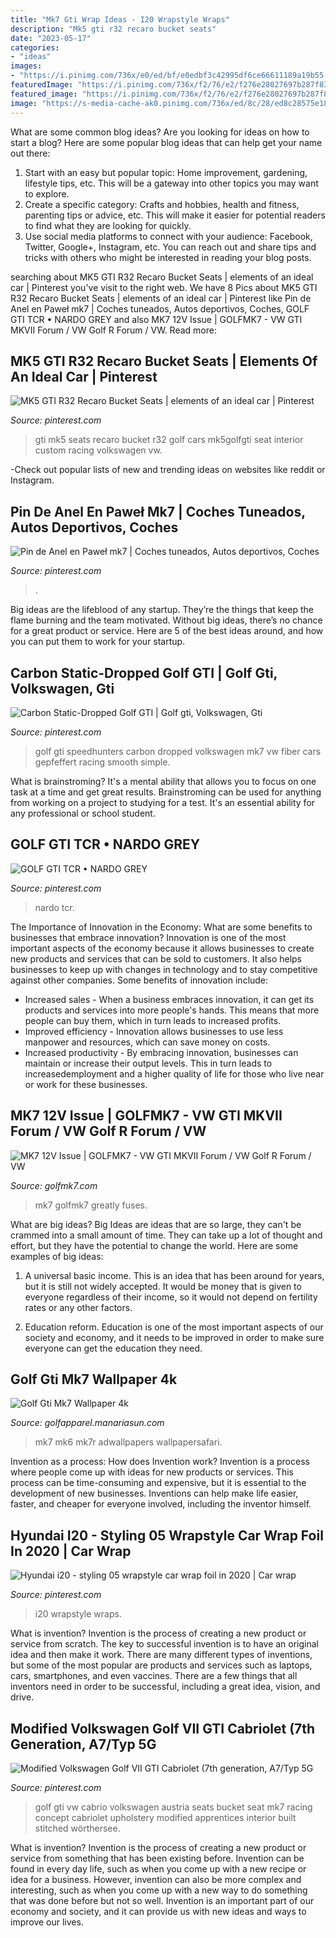 ```yaml
---
title: "Mk7 Gti Wrap Ideas - I20 Wrapstyle Wraps"
description: "Mk5 gti r32 recaro bucket seats"
date: "2023-05-17"
categories:
- "ideas"
images:
- "https://i.pinimg.com/736x/e0/ed/bf/e0edbf3c42995df6ce66611189a19b55.jpg"
featuredImage: "https://i.pinimg.com/736x/f2/76/e2/f276e28027697b287f83efe73a6c51f9.jpg"
featured_image: "https://i.pinimg.com/736x/f2/76/e2/f276e28027697b287f83efe73a6c51f9.jpg"
image: "https://s-media-cache-ak0.pinimg.com/736x/ed/8c/28/ed8c28575e184205531ce38a892b2ea6.jpg"
---
```



What are some common blog ideas?
Are you looking for ideas on how to start a blog? Here are some popular blog ideas that can help get your name out there: 
1. Start with an easy but popular topic: Home improvement, gardening, lifestyle tips, etc. This will be a gateway into other topics you may want to explore.
2. Create a specific category: Crafts and hobbies, health and fitness, parenting tips or advice, etc. This will make it easier for potential readers to find what they are looking for quickly.
3. Use social media platforms to connect with your audience: Facebook, Twitter, Google+, Instagram, etc. You can reach out and share tips and tricks with others who might be interested in reading your blog posts.

	

		
searching about MK5 GTI R32 Recaro Bucket Seats | elements of an ideal car | Pinterest you've visit to the right web. We have 8 Pics about MK5 GTI R32 Recaro Bucket Seats | elements of an ideal car | Pinterest like Pin de Anel en Paweł mk7 | Coches tuneados, Autos deportivos, Coches, GOLF GTI TCR • NARDO GREY and also MK7 12V Issue | GOLFMK7 - VW GTI MKVII Forum / VW Golf R Forum / VW. Read more:
		
    
## MK5 GTI R32 Recaro Bucket Seats | Elements Of An Ideal Car | Pinterest

<img loading=lazy src="https://s-media-cache-ak0.pinimg.com/736x/ed/8c/28/ed8c28575e184205531ce38a892b2ea6.jpg" onerror="this.onerror=null;this.src='https://tse4.mm.bing.net/th?id=OIP.a199OSwlVaNFigEkFwXS1gHaLH&amp;pid=15.1';" alt="MK5 GTI R32 Recaro Bucket Seats | elements of an ideal car | Pinterest">

_Source: pinterest.com_

>gti mk5 seats recaro bucket r32 golf cars mk5golfgti seat interior custom racing volkswagen vw. 

	

-Check out popular lists of new and trending ideas on websites like reddit or Instagram.

    
## Pin De Anel En Paweł Mk7 | Coches Tuneados, Autos Deportivos, Coches

<img loading=lazy src="https://i.pinimg.com/736x/2b/db/4b/2bdb4b7682b55ea699ea436c2316c009.jpg" onerror="this.onerror=null;this.src='https://tse2.mm.bing.net/th?id=OIP.1Tztjzepm6D0BxWDTcyspQHaF4&amp;pid=15.1';" alt="Pin de Anel en Paweł mk7 | Coches tuneados, Autos deportivos, Coches">

_Source: pinterest.com_

>. 

	

Big ideas are the lifeblood of any startup. They’re the things that keep the flame burning and the team motivated. Without big ideas, there’s no chance for a great product or service. Here are 5 of the best ideas around, and how you can put them to work for your startup.

    
## Carbon Static-Dropped Golf GTI | Golf Gti, Volkswagen, Gti

<img loading=lazy src="https://i.pinimg.com/originals/0e/89/27/0e892781bfff761141320fa8b4332d63.jpg" onerror="this.onerror=null;this.src='https://tse1.mm.bing.net/th?id=OIP.UzFiBGpJ_6rGclVDlCUXPgHaE8&amp;pid=15.1';" alt="Carbon Static-Dropped Golf GTI | Golf gti, Volkswagen, Gti">

_Source: pinterest.com_

>golf gti speedhunters carbon dropped volkswagen mk7 vw fiber cars gepfeffert racing smooth simple. 

	

What is brainstroming? It's a mental ability that allows you to focus on one task at a time and get great results. Brainstroming can be used for anything from working on a project to studying for a test. It's an essential ability for any professional or school student.

    
## GOLF GTI TCR • NARDO GREY

<img loading=lazy src="https://i.pinimg.com/736x/f2/76/e2/f276e28027697b287f83efe73a6c51f9.jpg" onerror="this.onerror=null;this.src='https://tse4.mm.bing.net/th?id=OIP.J2mrHtgMYXQedakcrFxV-QHaHa&amp;pid=15.1';" alt="GOLF GTI TCR • NARDO GREY">

_Source: pinterest.com_

>nardo tcr. 

	

The Importance of Innovation in the Economy: What are some benefits to businesses that embrace innovation?
Innovation is one of the most important aspects of the economy because it allows businesses to create new products and services that can be sold to customers. It also helps businesses to keep up with changes in technology and to stay competitive against other companies. Some benefits of innovation include: 
- Increased sales - When a business embraces innovation, it can get its products and services into more people's hands. This means that more people can buy them, which in turn leads to increased profits. 
- Improved efficiency - Innovation allows businesses to use less manpower and resources, which can save money on costs. 
- Increased productivity - By embracing innovation, businesses can maintain or increase their output levels. This in turn leads to increasedemployment and a higher quality of life for those who live near or work for these businesses.

    
## MK7 12V Issue | GOLFMK7 - VW GTI MKVII Forum / VW Golf R Forum / VW

<img loading=lazy src="https://www.golfmk7.com/forums/index.php?attachments/glove-jpg.181426/" onerror="this.onerror=null;this.src='https://tse4.mm.bing.net/th?id=OIP.7CT-jT8M67aScFwP3QVi4gHaFj&amp;pid=15.1';" alt="MK7 12V Issue | GOLFMK7 - VW GTI MKVII Forum / VW Golf R Forum / VW">

_Source: golfmk7.com_

>mk7 golfmk7 greatly fuses. 

	

What are big ideas?
Big Ideas are ideas that are so large, they can't be crammed into a small amount of time. They can take up a lot of thought and effort, but they have the potential to change the world. Here are some examples of big ideas:
1. A universal basic income. This is an idea that has been around for years, but it is still not widely accepted. It would be money that is given to everyone regardless of their income, so it would not depend on fertility rates or any other factors.

2. Education reform. Education is one of the most important aspects of our society and economy, and it needs to be improved in order to make sure everyone can get the education they need.

    
## Golf Gti Mk7 Wallpaper 4k

<img loading=lazy src="https://i.pinimg.com/originals/aa/0f/90/aa0f905cb0dffcc3286eb5a768c001c3.jpg" onerror="this.onerror=null;this.src='https://tse1.mm.bing.net/th?id=OIP.Zs7ecnik0K5m2sDJ7eCfRwHaD5&amp;pid=15.1';" alt="Golf Gti Mk7 Wallpaper 4k">

_Source: golfapparel.manariasun.com_

>mk7 mk6 mk7r adwallpapers wallpapersafari. 

	

Invention as a process: How does Invention work?
Invention is a process where people come up with ideas for new products or services. This process can be time-consuming and expensive, but it is essential to the development of new businesses. Inventions can help make life easier, faster, and cheaper for everyone involved, including the inventor himself.

    
## Hyundai I20 - Styling 05 Wrapstyle Car Wrap Foil In 2020 | Car Wrap

<img loading=lazy src="https://i.pinimg.com/736x/e0/ed/bf/e0edbf3c42995df6ce66611189a19b55.jpg" onerror="this.onerror=null;this.src='https://tse1.mm.bing.net/th?id=OIP.bzjN-dvz1Z3vBk6hVVskmgHaEK&amp;pid=15.1';" alt="Hyundai i20 - styling 05 wrapstyle car wrap foil in 2020 | Car wrap">

_Source: pinterest.com_

>i20 wrapstyle wraps. 

	

What is invention?
Invention is the process of creating a new product or service from scratch. The key to successful invention is to have an original idea and then make it work. There are many different types of inventions, but some of the most popular are products and services such as laptops, cars, smartphones, and even vaccines. 
There are a few things that all inventors need in order to be successful, including a great idea, vision, and drive.

    
## Modified Volkswagen Golf VII GTI Cabriolet (7th Generation, A7/Typ 5G

<img loading=lazy src="https://s-media-cache-ak0.pinimg.com/736x/d6/26/af/d626afc4243eddb28f61d26feb16749d.jpg" onerror="this.onerror=null;this.src='https://tse3.mm.bing.net/th?id=OIP.Rd6YRwOYVhuljcK-U2WfIAHaLH&amp;pid=15.1';" alt="Modified Volkswagen Golf VII GTI Cabriolet (7th generation, A7/Typ 5G">

_Source: pinterest.com_

>golf gti vw cabrio volkswagen austria seats bucket seat mk7 racing concept cabriolet upholstery modified apprentices interior built stitched wörthersee. 

	

What is invention?
Invention is the process of creating a new product or service from something that has been existing before. Invention can be found in every day life, such as when you come up with a new recipe or idea for a business. However, invention can also be more complex and interesting, such as when you come up with a new way to do something that was done before but not so well. Invention is an important part of our economy and society, and it can provide us with new ideas and ways to improve our lives.

